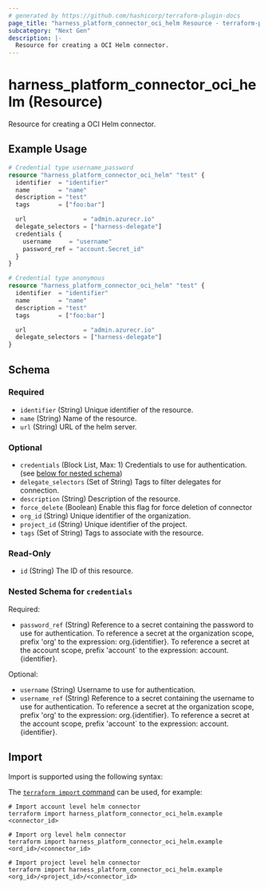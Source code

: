 ```yaml
---
# generated by https://github.com/hashicorp/terraform-plugin-docs
page_title: "harness_platform_connector_oci_helm Resource - terraform-provider-harness"
subcategory: "Next Gen"
description: |-
  Resource for creating a OCI Helm connector.
---
```


# harness_platform_connector_oci_helm (Resource)

Resource for creating a OCI Helm connector.

## Example Usage

```terraform
# Credential type username_password
resource "harness_platform_connector_oci_helm" "test" {
  identifier  = "identifier"
  name        = "name"
  description = "test"
  tags        = ["foo:bar"]

  url                = "admin.azurecr.io"
  delegate_selectors = ["harness-delegate"]
  credentials {
    username     = "username"
    password_ref = "account.Secret_id"
  }
}

# Credential type anonymous
resource "harness_platform_connector_oci_helm" "test" {
  identifier  = "identifier"
  name        = "name"
  description = "test"
  tags        = ["foo:bar"]

  url                = "admin.azurecr.io"
  delegate_selectors = ["harness-delegate"]
}
```

<!-- schema generated by tfplugindocs -->
## Schema

### Required

- `identifier` (String) Unique identifier of the resource.
- `name` (String) Name of the resource.
- `url` (String) URL of the helm server.

### Optional

- `credentials` (Block List, Max: 1) Credentials to use for authentication. (see [below for nested schema](#nestedblock--credentials))
- `delegate_selectors` (Set of String) Tags to filter delegates for connection.
- `description` (String) Description of the resource.
- `force_delete` (Boolean) Enable this flag for force deletion of connector
- `org_id` (String) Unique identifier of the organization.
- `project_id` (String) Unique identifier of the project.
- `tags` (Set of String) Tags to associate with the resource.

### Read-Only

- `id` (String) The ID of this resource.

<a id="nestedblock--credentials"></a>
### Nested Schema for `credentials`

Required:

- `password_ref` (String) Reference to a secret containing the password to use for authentication. To reference a secret at the organization scope, prefix 'org' to the expression: org.{identifier}. To reference a secret at the account scope, prefix 'account` to the expression: account.{identifier}.

Optional:

- `username` (String) Username to use for authentication.
- `username_ref` (String) Reference to a secret containing the username to use for authentication. To reference a secret at the organization scope, prefix 'org' to the expression: org.{identifier}. To reference a secret at the account scope, prefix 'account` to the expression: account.{identifier}.

## Import

Import is supported using the following syntax:

The [`terraform import` command](https://developer.hashicorp.com/terraform/cli/commands/import) can be used, for example:

```shell
# Import account level helm connector 
terraform import harness_platform_connector_oci_helm.example <connector_id>

# Import org level helm connector 
terraform import harness_platform_connector_oci_helm.example <ord_id>/<connector_id>

# Import project level helm connector 
terraform import harness_platform_connector_oci_helm.example <org_id>/<project_id>/<connector_id>
```
